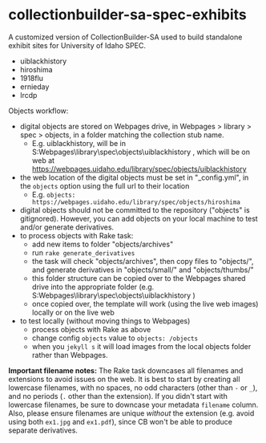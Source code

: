 # collectionbuilder-sa-spec-exhibits

A customized version of CollectionBuilder-SA used to build standalone exhibit sites for University of Idaho SPEC.

- uiblackhistory
- hiroshima
- 1918flu
- ernieday
- lrcdp

Objects workflow:

- digital objects are stored on Webpages drive, in Webpages > library > spec > objects, in a folder matching the collection stub name. 
    - E.g. uiblackhistory, will be in S:Webpages\library\spec\objects\uiblackhistory , which will be on web at https://webpages.uidaho.edu/library/spec/objects/uiblackhistory
- the web location of the digital objects must be set in "_config.yml", in the `objects` option using the full url to their location
    - E.g. `objects: https://webpages.uidaho.edu/library/spec/objects/hiroshima`
- digital objects should not be committed to the repository ("objects" is gitignored). However, you can add objects on your local machine to test and/or generate derivatives.
- to process objects with Rake task:
    - add new items to folder "objects/archives"
    - run `rake generate_derivatives`
    - the task will check "objects/archives", then copy files to "objects/", and generate derivatives in "objects/small/" and "objects/thumbs/"
    - this folder structure can be copied over to the Webpages shared drive into the appropriate folder (e.g. S:Webpages\library\spec\objects\uiblackhistory )
    - once copied over, the template will work (using the live web images) locally or on the live web
- to test locally (without moving things to Webpages)
    - process objects with Rake as above
    - change config `objects` value to `objects: /objects`
    - when you `jekyll s` it will load images from the local objects folder rather than Webpages.

**Important filename notes:** 
The Rake task downcases all filenames and extensions to avoid issues on the web. 
It is best to start by creating all lowercase filenames, with no spaces, no odd characters (other than `-` or `_`), and no periods (`.` other than the extension).
If you didn't start with lowercase filenames, be sure to downcase your metadata `filename` column.
Also, please ensure filenames are unique *without* the extension (e.g. avoid using both `ex1.jpg` and `ex1.pdf`), since CB won't be able to produce separate derivatives.
